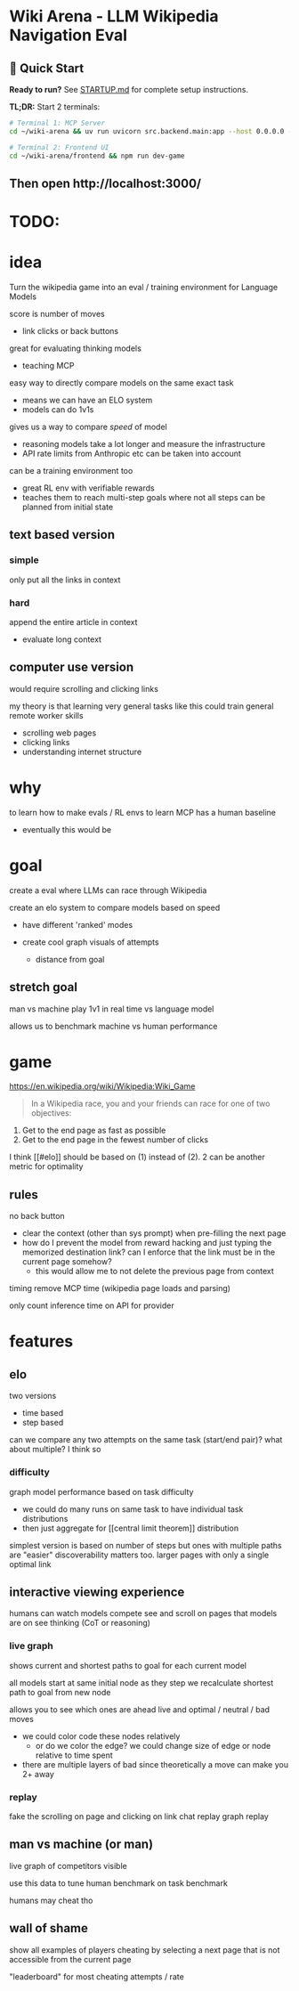 # Wiki Arena - LLM Wikipedia Navigation Eval

## 🚀 Quick Start

**Ready to run?** See [STARTUP.md](STARTUP.md) for complete setup instructions.

**TL;DR:** Start 2 terminals:
```bash
# Terminal 1: MCP Server
cd ~/wiki-arena && uv run uvicorn src.backend.main:app --host 0.0.0.0 --port 8000 --reload

# Terminal 2: Frontend UI
cd ~/wiki-arena/frontend && npm run dev-game
```
Then open http://localhost:3000/
---

# TODO:


# idea
Turn the wikipedia game into an eval / training environment for Language Models

score is number of moves 
- link clicks or back buttons

great for evaluating thinking models
- teaching MCP

easy way to directly compare models on the same exact task
- means we can have an ELO system
- models can do 1v1s

gives us a way to compare _speed_ of model
- reasoning models take a lot longer
and measure the infrastructure
- API rate limits from Anthropic etc can be taken into account

can be a training environment too
- great RL env with verifiable rewards
- teaches them to reach multi-step goals where not all steps can be planned from initial state
## text based version
### simple
only put all the links in context
### hard
append the entire article in context
- evaluate long context
## computer use version
would require scrolling and clicking links

my theory is that learning very general tasks like this could train general remote worker skills
- scrolling web pages
- clicking links
- understanding internet structure
# why
to learn how to make evals / RL envs
to learn MCP
has a human baseline
- eventually this would be 
# goal
create a eval where LLMs can race through Wikipedia 

create an elo system to compare models based on speed
- have different 'ranked' modes

- create cool graph visuals of attempts
	- distance from goal


## stretch goal
man vs machine
play 1v1 in real time vs language model

allows us to benchmark machine vs human performance 

# game
https://en.wikipedia.org/wiki/Wikipedia:Wiki_Game
> In a Wikipedia race, you and your friends can race for one of two objectives:
1. Get to the end page as fast as possible
2. Get to the end page in the fewest number of clicks

I think [[#elo]] should be based on (1) instead of (2). 2 can be another metric for optimality

## rules
no back button
- clear the context (other than sys prompt) when pre-filling the next page
- how do I prevent the model from reward hacking and just typing the memorized destination link? can I enforce that the link must be in the current page somehow?
	- this would allow me to not delete the previous page from context

timing
remove MCP time (wikipedia page loads and parsing)

only count inference time on API for provider

# features
## elo
two versions
- time based
- step based

can we compare any two attempts on the same task (start/end pair)?
what about multiple?
I think so

### difficulty
graph model performance based on task difficulty
- we could do many runs on same task to have individual task distributions 
- then just aggregate for [[central limit theorem]] distribution 


simplest version is based on number of steps
but ones with multiple paths are "easier"
discoverability matters too. larger pages with only a single optimal link

## interactive viewing experience 
humans can watch models compete
see and scroll on pages that models are on
see thinking (CoT or reasoning)

### live graph
shows current and shortest paths to goal for each current model 

all models start at same initial node 
as they step we recalculate shortest path to goal from new node

allows you to see which ones are ahead live and optimal / neutral / bad moves
- we could color code these nodes relatively
	-  or do we color the edge? we could change size of edge or node relative to time spent 
- there are multiple layers of bad since theoretically a move can make you 2+ away
### replay
fake the scrolling on page and clicking on link
chat replay
graph replay
## man vs machine (or man)
live graph of competitors visible

use this data to tune human benchmark on task benchmark 

humans may cheat tho

## wall of shame
show all examples of players cheating by selecting a next page that is not accessible from the current page

"leaderboard" for most cheating attempts / rate
